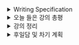 <details>
<summary>Writing Specification</summary>
<div markdown="1">

>Date : 22.01.20
>
>강좌 분류 : boostcamp AI Tech - AI Mathmatics
>
>>강좌 번호 : 9
>>
>>제목 : CNN 첫걸음
>
>>강좌 번호 : 10
>>
>>제목 : RNN 첫걸음
>
>강좌 분류 : boostcamp AI Tech - Python
>
>>강좌 번호 : 5-1
>>
>>제목 : File / Exception / Log Handling
>
>>강좌 번호 : 5-2
>>
>>제목 : Python Data Handling
>
>>강좌 번호 : 6
>>
>>제목 : Numpy

</div>
</details>

<details>
<summary>오늘 들은 강의 총평</summary>
<div markdown="1">

RNN과 CNN은 많이 이해했던 것으로 생각하고 있었다.
강의 듣기 전에 퀴즈를 풀었을 때도 크게 문제 없이 풀었던 거라서 괜찮겠거니 했는데

심화 과제에서 RNN의 역전파를 구하는 곳에서 크게 애먹었다.

사실 영상 처리에서 RNN을 접하는 것은 쉽지 않다.

근본적으로는 영상(Image)이 시계열 데이터가 아니기 때문이지만(하지만 분명 관련 연구가 많을 것이다),

내 연구 주제는 조금 더 고전적인 영상 처리 공학의 문제를 신경망을 활용한 해결 쪽에 가까웠기 때문에 별로 관심이 없었다.(ConvLSTM정도만 기억나네..)

(대학원 입학하고 처음으로 영상 처리를 공부하면서 별도로 RNN을 공부해보긴 했는데, 그 땐 모든 게 처음인지라.. 생각해보면 역전파를 그 때도 구해본 것 같기도 한데 자료를 못 찾고 있다.)

시계열 데이터 쪽도 최근엔 Transformer와 같은 Attention 모델이 RNN 계열 모델을 다 압도했다고 듣긴 했지만,

RNN은 그 구조 역시 꽤 역사 깊은 구조라고 생각해서 공부해두면 입력 신호를 필터링하는 시스템을 이해하는 측면에서 통찰을 얻을 것이라고 생각한다.

CNN은 컴퓨터 비전에서는 너무 중요한데,

기존의 Perceptron에서 얻을 수 없었던 공간에 대한 정보(Spatial Information)를 신경망이 이해한다는 관점에서 너무 중요하다.

흔히 CNN은 입/출력 텐서의 차원을 맞추는 것에 집중하고, 딥 러닝 강의들이 대부분 이 파트를 시험으로 낸다고 하면 그런 문제를 내는 편이긴 하다.

차원 계산 문제도 물론 중요하다(선대수 관점이라던지, 코딩 관점이라던지 practical하게 중요하다.)

하지만 난 관점이 이 것에 비하면 조금 다른데(여기엔 아마 내 지도 교수님 영향도 있을 것이지만)

각 커널 하나하나마다 필터의 특성을 조금 더 신경써서 보는 편이다.(그렇다고 신경망 파일을 열어서 필터 하나씩 보고 있지는 않음)

그에 대한 생각을 여기다가 적고 종합해보는 시간을 써보도록 하겠다.

</div>
</details>

<details>
<summary>강의 정리</summary>
<div markdown="1">

오늘 강의는 많이 들은 것이 없어서 CNN, RNN 두 분야로 나누어 보면 되겠다.

(22.01.21) -> 다만 내가 오늘 조금 쉰 관계로, RNN은 확률/통계론과 더불어 주말에 작성하도록 하겠다.

<details>
<summary>CNN</summary>
<div markdown="1">

나는 CNN을 이야기하기 전에, 영상 처리 공학의 전반적인 흐름에 대해 이야기 해보고 싶다.

영상 처리 공학의 시작은 무엇일까?

기본적으로 영상 처리 공학의 시작은, 카메라 센서로부터 정보를 어떻게 처리할 것인가?로 시작한다.

그렇기에 모든 영상 처리 공학 과목이 아마 데이터를 이해하는 것에서 시작할 것으로 생각한다.

디지털 공학 내 영상 처리 공학에서 영상은 카메라 센서로부터 측정 값을 받아 약속한 값의 범위 내에서 측정 값을 정렬한 다음, 양자화(Quantization)하여 저장된다.

크게 접하는 데이터로는, 0부터 255 범위 내 정수의 형태로 저장된 이미지와 0부터 1 범위 내 실수의 형태로 저장된 이미지가 있다.

쉽게, 값의 범위는 다를 수 있다만, 크게 보면 정수형(Integer)과 실수형(Double)으로 나눌 수 있다.

> 이를테면 나는 16비트 부호가 없는 정수형(uint16)으로 저장된 이미지를 다뤄본 적이 있다.
> 
> 저장되는 값의 범위만 다를 뿐이지 똑같다.
> 
> 저장되는 값의 범위가 다르면, 표현할 수 있는 색상이 많아진다.
> 
> 다만, 표현할 수 있는 색상의 최대/최소 값이 바뀌진 않는다.
> 
> Limitation이 아니라 Resolution(여기선 해상도가 아니라 분해능)이 좋아지는 것으로 이해하면 된다.
> 
> 가시광선의 주파수 대역이 바뀔 일이 없지 않은가?(진화하는 게 아닌 이상에야)

그러면 데이터를 저장도 했겠다, 다음 영상 처리 공학의 목표가 무엇이었을까?

그것은 바로 영상 내 관심이 있는 영역만 추출하는 것이다.

어떤 입력으로부터 원하는 출력을 반환하는 시스템을 우리는 주로 필터(Filter)라고 부른다.

> 교재에 나온 커널(Kernel)은 필터라고도 부르며 가끔 윈도우(Window)라고도 부른다.

[필터](https://en.wikipedia.org/wiki/Filter)는 정말.. 너무 많은 의미가 있다. 내가 관심이 있는 필터는 [이쪽](https://en.wikipedia.org/wiki/Filter_(signal_processing))이다.

갑자기 신호 처리로 넘어가니 조금 이상할 수도 있다.

하지만 나는 모든 공학은 목표가 다르고 말은 달라도 궤를 같이 한다고 보는 편이다.

왜냐하면 밑바탕은 수학이기 때문이다. 수학을 현실로 비유하면 공학은 현실을 표현하는 언어라고 생각한다.

신호 및 시스템이나 신호 처리 과목에서 필터라는 시스템은 전달 함수라는 개념을 통해 해석한다.

> 필터 : 시간 도메인 t에서 입력 신호 x(t)를 출력 신호 y(t)로 변환해주는 함수
> 
> 필터의 전달 함수 : 시간 도메인 t를 라플라스 도메인 s, (각)주파수 도메인 $\omega$ 로 변환 했을때 다음의 수식이 만족함. 이는 연속 시간에서의 정의이고, 이산 시간에서는 z-transform을 통해 z 도메인으로 정의한다.
> 
> $$Y(s) = H(s)X(s)$$

신호 처리 과목을 배우면서 이 전달 함수는 거의 1+1마냥 듣게되는데, 이 전달함수의 특성을 특성 방정식(Characteristic Equation)이나 주파수 응답(Frequency Response)을 통해 해석하여 High Pass Filter, Low Pass Filter, Band Pass Filter, Band Stop Filter 등으로 나눈다.

교재 9페이지에 나온 사이트에 있는 다양한 필터들이 저 위에 언급된 필터의 성향을 하나를 가지고 있다고 보면 된다.

이제 CNN으로 돌아가,

[Convolution](https://en.wikipedia.org/wiki/Convolution)은 무엇일까?

위의 링크, 위키피디아의 정의에 의하면,

> 두 함수로부터 하나의 함수가 다른 함수에 의해 어떻게 바뀔것인지를 나타내는 새로운 함수를 생성하는 수학적인 연산

으로, 두 함수 중 하나를 축에 반전시키고 움직여가면서 겹치는 부분을 곱한 함수를 적분하는 함수이다.

[Cross-correlation](https://en.wikipedia.org/wiki/Cross-correlation)은

한 함수를 축에 반전시키지 않고 움직여가며 겹치는 부분을 곱한 함수를 적분하는 것이다.

반전의 유무만 차이가 있는 것인데, 연산은 Cross-correlation으로 하지만 이름이 Convolution인 이유는

교수님의 설명대로 관습의 차이기도 하지만, 사실 Convolution에는 중요한 특성이 있기 때문이다.

> Convolution은 Dirac Delta Function(Impulse Function)과 연산하면 필터의 특성을 그대로 출력해 보여준다.
>
> 반대로 Cross-correlation은 Dirac Delta Function과 연산하면 필터의 특성이 역전되어 출력된다.

신호 처리 과목이나 제어 공학이나 이 연산을 이용해 시스템을 해석하는 이유이기도 하다.

궁금하면, 이걸 연산해보면 된다. 출력되는 kernel의 순서를 비교하며 잘 보도록 한다.

> import numpy as np
>
> from scipy import signal
>
> kernel = np.array([[1,2,3],[4,5,6],[7,8,9]])
> 
> impulse = np.array([[0,0,0],[0,1,0],[0,0,0]])
> 
> print(signal.convolve2d(impulse,kernel,mode='same'))
> 
> print(signal.correlate2d(impulse,kernel,mode='same'))

그러나 연산의 차이가 크게 나지 않아서, Cross-correlation으로 계산하는 것인데,

그 결과 현재 신경망이 생성해낸 각 커널들은 사실 역전된 필터로 보는 것이 맞다.

CNN에서 우리는 데이터, 최적화 이론, 선형 대수학, 확률론과 통계학을 가지고 수많은 필터를 최적화하여 이를 중첩시키고 연산하여 원하는 목표를 이루는 것이다.

그 외에 강의에서 중요한 것은 차원이 어떻게 출력되는 것인가인데,

Padding, Stride를 고려하지 않아 조금 수식이 간단해 보이는 것 같다.

입력되는 텐서의 한 차원의 길이를 W1

출력되는 텐서의 같은 차원의 길이를 W2

필터의 같은 차원의 길이를 F

Stride(커널 연산 후 몇 픽셀 움직일 것인가)를 S

Padding size(입력되는 텐서의 테두리를 늘려 커널 연산을 모서리에서도 할 수 있게끔)를 P

로 하면 다음의 수식이 성립된다.

> W2 = (W1 - F + 2P) / S + 1 

</div>
</details>

<details>
<summary>RNN 정리중</summary>
<div markdown="1">

[김예원](https://devye.tistory.com/)님께서 엄청 좋고 중요한 [링크](https://d2l.ai/chapter_recurrent-neural-networks/bptt.html)를 가지고 오셔서 공유해주셨다.

RNN은 여기를 위주로 공부하면서 정리해볼 계획이다.

우선 아까 언급한 RNN의 구조에 대해서 다시 설명해보고 싶다.

이 구조가 왜 역사 깊은 구조라고 생각하는지 조금 남기고 싶어졌다.

사실, 이런 식의 구조는 그냥 신경망의 구조라고만 두기엔 너무 많은 곳에서 쓰이고 있다.

현재의 출력이 미래의 입력 중 하나가 되는 공학적인 구조를, 피드백 시스템(Feedback System)이라고 한다.

> 제어 공학 이론에서 말하는 Feedback Loop가 대표적으로 그와 유사한 구조를 가지고 있다.
> 
> 다른 것이라면 FIR Filter와 대비되는 IIR Filter 등이 있겠다.

</div>
</details>

</div>
</details>

<details>
<summary>후일담 및 차기 계획</summary>
<div markdown="1">

... 사실 오늘 좀 많이 잤다. 어제 무리한 반동 탓인지.

10시 30분에 잔 것으로 기억하고, 6시에 일어났다.

주말도 있으니까, 싶었는데 이번 주 주말은 은근 바쁘더라.

차기 계획
1. 파이썬 남은 강의 듣기
2. 확률론, 통계론, RNN 정리

</div>
</details>